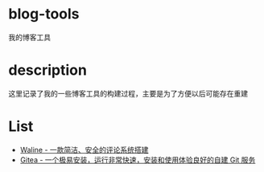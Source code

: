 # blog-tools
我的博客工具

# description

这里记录了我的一些博客工具的构建过程，主要是为了方便以后可能存在重建

# List

- [Waline - 一款简洁、安全的评论系统搭建](./waline/README.md)
- [Gitea - 一个极易安装，运行非常快速，安装和使用体验良好的自建 Git 服务](./gitea/README.md)

